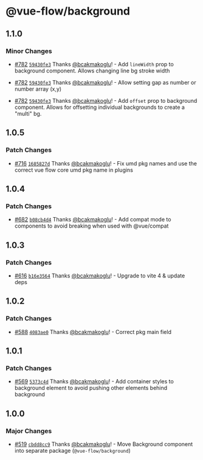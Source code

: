 # @vue-flow/background

## 1.1.0

### Minor Changes

- [#782](https://github.com/bcakmakoglu/vue-flow/pull/782) [`59430fe3`](https://github.com/bcakmakoglu/vue-flow/commit/59430fe343f5e229864bef8cc857c4c7cc025491) Thanks [@bcakmakoglu](https://github.com/bcakmakoglu)! - Add `lineWidth` prop to background component. Allows changing line bg stroke width

- [#782](https://github.com/bcakmakoglu/vue-flow/pull/782) [`59430fe3`](https://github.com/bcakmakoglu/vue-flow/commit/59430fe343f5e229864bef8cc857c4c7cc025491) Thanks [@bcakmakoglu](https://github.com/bcakmakoglu)! - Allow setting gap as number or number array (x,y)

- [#782](https://github.com/bcakmakoglu/vue-flow/pull/782) [`59430fe3`](https://github.com/bcakmakoglu/vue-flow/commit/59430fe343f5e229864bef8cc857c4c7cc025491) Thanks [@bcakmakoglu](https://github.com/bcakmakoglu)! - Add `offset` prop to background component. Allows for offsetting individual backgrounds to create a "multi" bg.

## 1.0.5

### Patch Changes

- [#716](https://github.com/bcakmakoglu/vue-flow/pull/716) [`1685827d`](https://github.com/bcakmakoglu/vue-flow/commit/1685827d0ea1dc9864f95a1b3a54fbc43a296e5d) Thanks [@bcakmakoglu](https://github.com/bcakmakoglu)! - Fix umd pkg names and use the correct vue flow core umd pkg name in plugins

## 1.0.4

### Patch Changes

- [#682](https://github.com/bcakmakoglu/vue-flow/pull/682) [`b08cb4d4`](https://github.com/bcakmakoglu/vue-flow/commit/b08cb4d45904c229d9ecda5e3cb477cbb7a6acaf) Thanks [@bcakmakoglu](https://github.com/bcakmakoglu)! - Add compat mode to components to avoid breaking when used with @vue/compat

## 1.0.3

### Patch Changes

- [#616](https://github.com/bcakmakoglu/vue-flow/pull/616) [`b16e3564`](https://github.com/bcakmakoglu/vue-flow/commit/b16e3564708c5429ad594156341fa3e95f84d3b2) Thanks [@bcakmakoglu](https://github.com/bcakmakoglu)! - Upgrade to vite 4 & update deps

## 1.0.2

### Patch Changes

- [#588](https://github.com/bcakmakoglu/vue-flow/pull/588) [`4083ae0`](https://github.com/bcakmakoglu/vue-flow/commit/4083ae05d24dc68df7c77bfe2273a17237834cbf) Thanks [@bcakmakoglu](https://github.com/bcakmakoglu)! - Correct pkg main field

## 1.0.1

### Patch Changes

- [#569](https://github.com/bcakmakoglu/vue-flow/pull/569) [`5373c4d`](https://github.com/bcakmakoglu/vue-flow/commit/5373c4d2e15fc8c50755eb96701e27e173690476) Thanks [@bcakmakoglu](https://github.com/bcakmakoglu)! - Add container styles to background element to avoid pushing other elements behind background

## 1.0.0

### Major Changes

- [#519](https://github.com/bcakmakoglu/vue-flow/pull/519) [`cbdd8cc9`](https://github.com/bcakmakoglu/vue-flow/commit/cbdd8cc99867a10ed7f6d82dd83c7f6f8574d865) Thanks [@bcakmakoglu](https://github.com/bcakmakoglu)! - Move Background component into separate package (`@vue-flow/background`)
